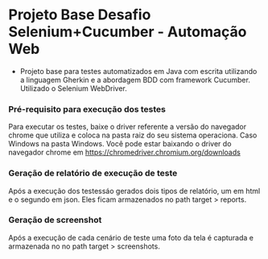 # Projeto Base Desafio Selenium+Cucumber - Automação Web

- Projeto base para testes automatizados em Java com escrita utilizando a linguagem Gherkin e a abordagem BDD com framework Cucumber. Utilizado o Selenium WebDriver. 

### Pré-requisito para execução dos testes
Para executar os testes, baixe o driver referente a versão do navegador chrome que utiliza e coloca na pasta raiz do seu sistema operaciona. 
Caso Windows na pasta Windows. 
Você pode estar baixando o driver do navegador chrome em https://chromedriver.chromium.org/downloads 

### Geração de relatório de execução de teste 
Após a execução dos testessáo gerados dois tipos de relatório, um em html e o segundo em json. Eles ficam armazenados no path target > reports.

### Geração de screenshot 
Após a execução de cada cenário de teste uma foto da tela é capturada e armazenada no
no path target > screenshots.